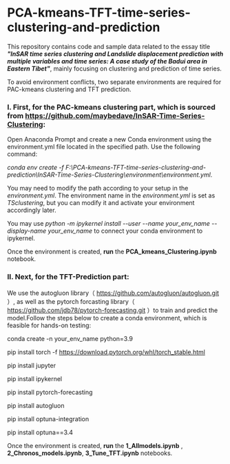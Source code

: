# PCA-kmeans-TFT-time-series-clustering-and-prediction
This repository contains code and sample data related to the essay title ***"InSAR time series clustering and Landslide displacement prediction with multiple variables and time series: A case study of the Badui area in Eastern Tibet"***, mainly focusing on clustering and prediction of time series.

To avoid environment conflicts, two separate environments are required for PAC-kmeans clustering and TFT prediction.

### I. First, for the PAC-kmeans clustering part, which is sourced from https://github.com/maybedave/InSAR-Time-Series-Clustering:

Open Anaconda Prompt and create a new Conda environment using the environment.yml file located in the specified path. Use the following command:

_conda env create -f F:\PCA-kmeans-TFT-time-series-clustering-and-prediction\InSAR-Time-Series-Clustering\environment\environment.yml_. 

You may need to modify the path according to your setup in the _environment.yml_. The environment name in the _environment.yml_ is set as _TSclustering_, but you can modify it and activate your environment accordingly later.

You may use _python -m ipykernel install --user --name your_env_name --display-name your_env_name_ to connect your conda environment to ipykernel.

Once the environment is created, **run** the **PCA_kmeans_Clustering.ipynb** notebook.

### II. Next, for the TFT-Prediction part:

We use the autogluon library（ https://github.com/autogluon/autogluon.git ）, as well as the pytorch forcasting library（ https://github.com/jdb78/pytorch-forecasting.git ）to train and predict the model.Follow the steps below to create a conda environment, which is feasible for hands-on testing:

conda create -n your_env_name python=3.9

pip install torch -f https://download.pytorch.org/whl/torch_stable.html

pip install jupyter

pip install ipykernel

pip install pytorch-forecasting

pip install autogluon

pip install optuna-integration

pip install optuna==3.4

Once the environment is created, **run** the **1_Allmodels.ipynb** , **2_Chronos_models.ipynb**, **3_Tune_TFT.ipynb** notebooks.
